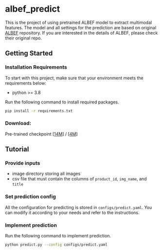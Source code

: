 # albef_predict

This is the project of using pretrained ALBEF model to extract multimodal features. The model and all settings for the prediction are based on original [ALBEF](https://github.com/salesforce/ALBEF) repository. If you are interested in the details of ALBEF, please check their original repo.

## Getting Started
### Installation Requirements
To start with this project, make sure that your environment meets the requirements below:

* python >= 3.8

Run the following command to install required packages.

```bash
pip install -r requirements.txt
```

### Download:
Pre-trained checkpoint [[14M](https://storage.googleapis.com/sfr-pcl-data-research/ALBEF/ALBEF.pth)] / [[4M](https://storage.googleapis.com/sfr-pcl-data-research/ALBEF/ALBEF_4M.pth)]

## Tutorial
### Provide inputs
* image directory storing all images
* csv file that must contain the columns of `product_id`, `img_name`, and `title`

### Set prediction config
All the configuration for predicting is stored in `configs/predict.yaml`. You can modify it according to your needs and refer to the instructions.

### Implement prediction
Run the following command to implement prediction.

```bash
python predict.py --config configs/predict.yaml
```

